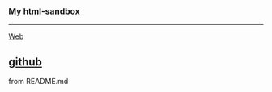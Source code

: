 ### My html-sandbox

---
[Web](https://iyu9.github.io/html "Web")

[github](https://github.com/iyu9/iyu9.github.io.git)
---

from README.md
